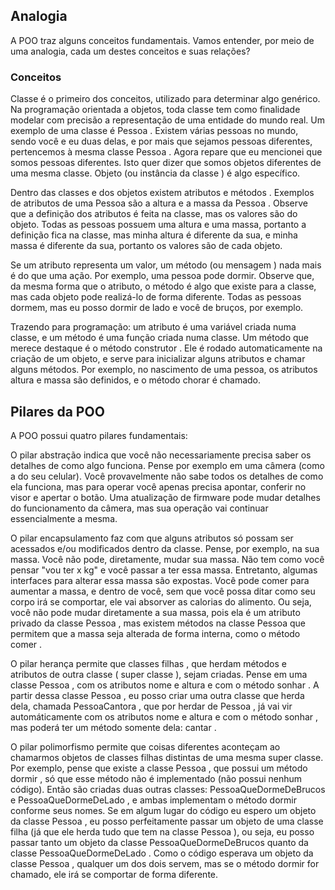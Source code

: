 ## Analogia

A POO traz alguns conceitos fundamentais. Vamos entender, por meio de uma analogia, cada um destes conceitos e suas relações?

### Conceitos

Classe é o primeiro dos conceitos, utilizado para determinar algo genérico. Na programação orientada a objetos, toda classe tem como finalidade modelar com precisão a representação de uma entidade do mundo real. Um exemplo de uma classe é Pessoa . Existem várias pessoas no mundo, sendo você e eu duas delas, e por mais que sejamos pessoas diferentes, pertencemos à mesma classe Pessoa . Agora repare que eu mencionei que somos pessoas diferentes. Isto quer dizer que somos objetos diferentes de uma mesma classe. Objeto (ou instância da classe ) é algo específico.

Dentro das classes e dos objetos existem atributos e métodos . Exemplos de atributos de uma Pessoa são a altura e a massa da Pessoa . Observe que a definição dos atributos é feita na classe, mas os valores são do objeto. Todas as pessoas possuem uma altura e uma massa, portanto a definição fica na classe, mas minha altura é diferente da sua, e minha massa é diferente da sua, portanto os valores são de cada objeto.

Se um atributo representa um valor, um método (ou mensagem ) nada mais é do que uma ação. Por exemplo, uma pessoa pode dormir. Observe que, da mesma forma que o atributo, o método é algo que existe para a classe, mas cada objeto pode realizá-lo de forma diferente. Todas as pessoas dormem, mas eu posso dormir de lado e você de bruços, por exemplo.

Trazendo para programação: um atributo é uma variável criada numa classe, e um método é uma função criada numa classe. Um método que merece destaque é o método construtor . Ele é rodado automaticamente na criação de um objeto, e serve para inicializar alguns atributos e chamar alguns métodos. Por exemplo, no nascimento de uma pessoa, os atributos altura e massa são definidos, e o método chorar é chamado.

## Pilares da POO

A POO possui quatro pilares fundamentais:

O pilar abstração indica que você não necessariamente precisa saber os detalhes de como algo funciona. Pense por exemplo em uma câmera (como a do seu celular). Você provavelmente não sabe todos os detalhes de como ela funciona, mas para operar você apenas precisa apontar, conferir no visor e apertar o botão. Uma atualização de firmware pode mudar detalhes do funcionamento da câmera, mas sua operação vai continuar essencialmente a mesma.

O pilar encapsulamento faz com que alguns atributos só possam ser acessados e/ou modificados dentro da classe. Pense, por exemplo, na sua massa. Você não pode, diretamente, mudar sua massa. Não tem como você pensar "vou ter x kg" e você passar a ter essa massa. Entretanto, algumas interfaces para alterar essa massa são expostas. Você pode comer para aumentar a massa, e dentro de você, sem que você possa ditar como seu corpo irá se comportar, ele vai absorver as calorias do alimento. Ou seja, você não pode mudar diretamente a sua massa, pois ela é um atributo privado da classe Pessoa , mas existem métodos na classe Pessoa que permitem que a massa seja alterada de forma interna, como o método comer .

O pilar herança permite que classes filhas , que herdam métodos e atributos de outra classe ( super classe ), sejam criadas. Pense em uma classe Pessoa , com os atributos nome e altura e com o método sonhar . A partir dessa classe Pessoa , eu posso criar uma outra classe que herda dela, chamada PessoaCantora , que por herdar de Pessoa , já vai vir automáticamente com os atributos nome e altura e com o método sonhar , mas poderá ter um método somente dela: cantar .

O pilar polimorfismo permite que coisas diferentes aconteçam ao chamarmos objetos de classes filhas distintas de uma mesma super classe. Por exemplo, pense que existe a classe Pessoa , que possui um método dormir , só que esse método não é implementado (não possui nenhum código). Então são criadas duas outras classes: PessoaQueDormeDeBrucos e PessoaQueDormeDeLado , e ambas implementam o método dormir conforme seus nomes. Se em algum lugar do código eu espero um objeto da classe Pessoa , eu posso perfeitamente passar um objeto de uma classe filha (já que ele herda tudo que tem na classe Pessoa ), ou seja, eu posso passar tanto um objeto da classe PessoaQueDormeDeBrucos quanto da classe PessoaQueDormeDeLado . Como o código esperava um objeto da classe Pessoa , qualquer um dos dois servem, mas se o método dormir for chamado, ele irá se comportar de forma diferente.

